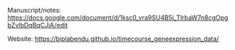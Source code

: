 Manuscript/notes: https://docs.google.com/document/d/1ksc0_yra9SU4B5j_TIrbaW7n8cgOpgbZvlbDqBqCJjA/edit

Website: https://biplabendu.github.io/timecourse_geneexpression_data/
